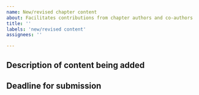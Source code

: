 ```yaml
---
name: New/revised chapter content
about: Facilitates contributions from chapter authors and co-authors
title: ''
labels: 'new/revised content'
assignees: ''

---
```


## Description of content being added

## Deadline for submission

